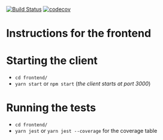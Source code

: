 [![Build Status](https://travis-ci.com/paologalligit/reviso_developer_homework.svg?token=5s8wP7aszQ7NbGhn4qdu&branch=master)](https://travis-ci.com/paologalligit/reviso_developer_homework) [![codecov](https://codecov.io/gh/paologalligit/reviso_developer_homework/branch/master/graph/badge.svg?token=GnQ2L3YAKL)](https://codecov.io/gh/paologalligit/reviso_developer_homework)

# Instructions for the frontend

# Starting the client
- `cd frontend/`
- `yarn start` or `npm start` (*the client starts at port 3000*)

# Running the tests
- `cd frontend/`
- `yarn jest` or `yarn jest --coverage` for the coverage table

